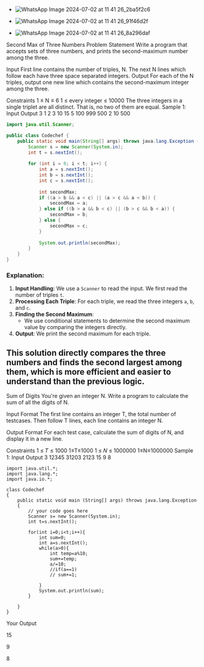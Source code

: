 - ![WhatsApp Image 2024-07-02 at 11 41 26_2ba5f2c6](https://github.com/cheersbuddy/Technical_Interview_Preparation/assets/126586644/ce4fdec5-8c29-4dbc-accb-911504f6d5e6)

- ![WhatsApp Image 2024-07-02 at 11 41 26_91f46d2f](https://github.com/cheersbuddy/Technical_Interview_Preparation/assets/126586644/4d63bf8d-9e81-47e4-99cc-c004e6ba8f33)

- ![WhatsApp Image 2024-07-02 at 11 41 26_8a296daf](https://github.com/cheersbuddy/Technical_Interview_Preparation/assets/126586644/06e06800-b294-4e4c-95a5-43148315f039)


Second Max of Three Numbers
Problem Statement
Write a program that accepts sets of three numbers, and prints the second-maximum number among the three.

Input
First line contains the number of triples, N.
The next N lines which follow each have three space separated integers.
Output
For each of the N triples, output one new line which contains the second-maximum integer among the three.

Constraints
1 ≤ N ≤ 6
1 ≤ every integer ≤ 10000
The three integers in a single triplet are all distinct. That is, no two of them are equal.
Sample 1:
Input
Output
3
1 2 3
10 15 5
100 999 500
2
10
500

```java
import java.util.Scanner;

public class Codechef {
    public static void main(String[] args) throws java.lang.Exception {
        Scanner s = new Scanner(System.in);
        int t = s.nextInt();
        
        for (int i = 0; i < t; i++) {
            int a = s.nextInt();
            int b = s.nextInt();
            int c = s.nextInt();
            
            int secondMax;
            if ((a > b && a < c) || (a > c && a < b)) {
                secondMax = a;
            } else if ((b > a && b < c) || (b > c && b < a)) {
                secondMax = b;
            } else {
                secondMax = c;
            }
            
            System.out.println(secondMax);
        }
    }
}
```

### Explanation:
1. **Input Handling**: We use a `Scanner` to read the input. We first read the number of triples `t`.
2. **Processing Each Triple**: For each triple, we read the three integers `a`, `b`, and `c`.
3. **Finding the Second Maximum**:
   - We use conditional statements to determine the second maximum value by comparing the integers directly.
4. **Output**: We print the second maximum for each triple.

This solution directly compares the three numbers and finds the second largest among them, which is more efficient and easier to understand than the previous logic.
--- 
Sum of Digits
You're given an integer N. Write a program to calculate the sum of all the digits of N.

Input Format
The first line contains an integer T, the total number of testcases. Then follow T lines, each line contains an integer N.

Output Format
For each test case, calculate the sum of digits of N, and display it in a new line.

Constraints
1
≤
𝑇
≤
1000
1≤T≤1000
1
≤
𝑁
≤
1000000
1≤N≤1000000
Sample 1:
Input
Output
3 
12345
31203
2123
15
9
8
```
import java.util.*;
import java.lang.*;
import java.io.*;

class Codechef
{
	public static void main (String[] args) throws java.lang.Exception
	{
		// your code goes here
		Scanner s= new Scanner(System.in);
		int t=s.nextInt();
		
		for(int i=0;i<t;i++){
		    int sum=0;
		    int a=s.nextInt();
		    while(a>0){
		        int temp=a%10;
		        sum+=temp;
		        a/=10;
		        //if(a==1)
		        // sum+=1;
		        
		    }
		    System.out.println(sum);
		}

	}
}
```
Your Output

15

9

8
